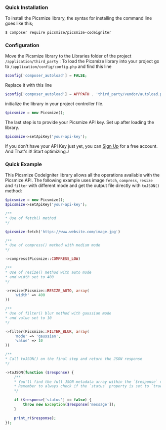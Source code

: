 ### Quick Installation

To install the Picsmize library, the syntax for installing the command line goes like this;

```bash
$ composer require picsmize/picsmize-codeigniter
```

### Configuration

Move the Picsmize library to the Libraries folder of the project `/application/third_party` :
To load the Picsmize library into your project go to `/application/config/config.php` and find this line

```php
$config['composer_autoload'] = FALSE;
```

Replace it with this line

```php
$config['composer_autoload'] = APPPATH . 'third_party/vendor/autoload.php';
```

initialize the library in your project controller file.

```php
$picsmize = new Picsmize();
```

The last step is to provide your Picsmize API key. Set up after loading the library.

```php
$picsmize->setApiKey('your-api-key');
```

If you don't have your API Key just yet, you can [Sign Up](https://picsmize.com/register) for a free account.
And That's it! Start optimizing..!

### Quick Example

This Picsmize CodeIgniter library allows all the operations available with the Picsmize API. The following example uses image `fetch`, `compress`, `resize` and `filter` with different mode and get the output file directly with `toJSON()` method:

```php
$picsmize = new Picsmize();
$picsmize->setApiKey('your-api-key');

/**
* Use of fetch() method
*/

$picsmize-fetch('https://www.website.com/image.jpg')

/**
* Use of compress() method with medium mode
*/

->compress(Picsmize::COMPRESS_LOW)

/**
* Use of resize() method with auto mode
* and width set to 400
*/

->resize(Picsmize::RESIZE_AUTO, array(
	'width' => 400
))

/**
* Use of filter() blur method with gaussian mode
* and value set to 10
*/

->filter(Picsmize::FILTER_BLUR, array(
	'mode' => 'gaussian',
	'value' => 10
))

/**
* Call toJSON() on the final step and return the JSON response
*/

->toJSON(function ($response) {
	/**
	* You'll find the full JSON metadata array within the `$response` variable.
	* Remember to always check if the `status` property is set to `true`.
	*/

	if ($response['status'] == false) {
		throw new Exception($response['message']);
	}

	print_r($response);
});
```